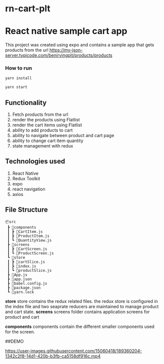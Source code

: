 # rn-cart-plt
# React native sample cart app

This project was created using expo and contains a sample app that gets products from the url https://my-json-server.typicode.com/benirvingplt/products/products 

### How to run
```sh
yarn install

yarn start
```

## Functionality

 1. Fetch products from the url
 2. render the products using Flatlist 
 3. render the cart items using Flatlist
 4. ability to add products to cart
 5. ability to navigate between product and cart page
 6. ability to change cart item quantity
 7. state management with redux

## Technologies used

 1. React Native
 2. Redux Toolkit
 3. expo
 4. react navigation
 5. axios

## File Structure
```
📦src  
 ┣ 📂components  
 ┃ ┣ 📜CartItem.js  
 ┃ ┣ 📜ProductItem.js  
 ┃ ┗ 📜QuantityView.js  
 ┣ 📂screens  
 ┃ ┣ 📜CartScreen.js  
 ┃ ┗ 📜ProductScreen.js  
 ┗ 📂store  
 ┃ ┣ 📜cartSlice.js  
 ┃ ┣ 📜index.js  
 ┃ ┗ 📜productSlice.js
 ┣ 📜App.js
 ┣ 📜app.json
 ┣ 📜babel.config.js
 ┣ 📜package.json
 ┗ 📜yarn.lock
 ```
**store**
store contains the redux related files. the redux store is configured in the index file and two seaprate reducers are maintained to manage product and cart state.
**screens**
screens folder contains application screens for product and cart

**components**
components contain the different smaller components used for the screen.

##DEMO



https://user-images.githubusercontent.com/15060418/189360204-1342c2f8-14d1-420b-b3fb-ca5158df916c.mp4

